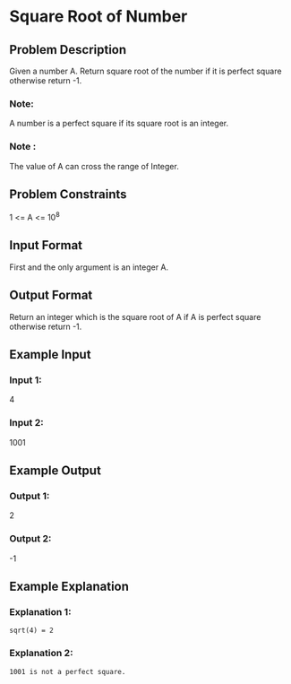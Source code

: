 # Square Root of Number
## Problem Description
Given a number A. Return square root of the number if it is perfect square otherwise return -1.
### Note:
A number is a perfect square if its square root is an integer. 

### Note : 
The value of A can cross the range of Integer.

## Problem Constraints
1 <= A <= 10<sup>8</sup>


## Input Format
First and the only argument is an integer A.


## Output Format
Return an integer which is the square root of A if A is perfect square otherwise return -1.


## Example Input
### Input 1:
4
### Input 2:
1001


## Example Output
### Output 1:
2
### Output 2:
-1


## Example Explanation
### Explanation 1:
`sqrt(4) = 2`

### Explanation 2:
`1001 is not a perfect square.`